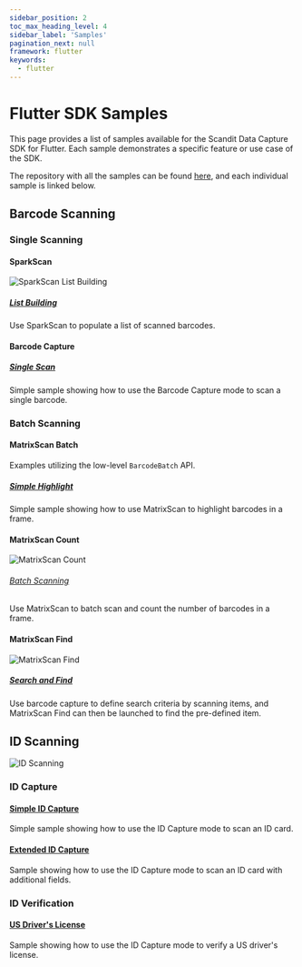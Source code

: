 ```yaml
---
sidebar_position: 2
toc_max_heading_level: 4
sidebar_label: 'Samples'
pagination_next: null
framework: flutter
keywords:
  - flutter
---
```


# Flutter SDK Samples

This page provides a list of samples available for the Scandit Data Capture SDK for Flutter. Each sample demonstrates a specific feature or use case of the SDK.

The repository with all the samples can be found [here](https://github.com/Scandit/datacapture-flutter-samples/tree/master), and each individual sample is linked below.

## Barcode Scanning

### Single Scanning

#### SparkScan

![SparkScan List Building](/img/samples/sparkscan_list_building.png)

##### [List Building](https://github.com/Scandit/datacapture-flutter-samples/tree/master/01_Single_Scanning_Samples/01_Barcode_Scanning_with_Pre_Built_UI/ListBuildingSample)

Use SparkScan to populate a list of scanned barcodes.

#### Barcode Capture

##### [Single Scan](https://github.com/Scandit/datacapture-flutter-samples/tree/master/01_Single_Scanning_Samples/02_Barcode_Scanning_with_Low_Level_API/BarcodeCaptureSimpleSample)

<ReactPlayer playing controls url="/img/samples/bc-simple.mp4" />

Simple sample showing how to use the Barcode Capture mode to scan a single barcode.

### Batch Scanning

#### MatrixScan Batch

Examples utilizing the low-level `BarcodeBatch` API.

##### [Simple Highlight](https://github.com/Scandit/datacapture-flutter-samples/tree/master/03_Advanced_Batch_Scanning_Samples/01_Batch_Scanning_and_AR_Info_Lookup/MatrixScanSimpleSample)

<ReactPlayer playing controls url="/img/samples/ms-simple.mp4" />

Simple sample showing how to use MatrixScan to highlight barcodes in a frame.

#### MatrixScan Count

![MatrixScan Count](/img/samples/ms_count.png)

###### [Batch Scanning](https://github.com/Scandit/datacapture-flutter-samples/tree/master/03_Advanced_Batch_Scanning_Samples/02_Counting_and_Receiving/MatrixScanCountSimpleSample)

<ReactPlayer playing controls url="/img/samples/ms-count-simple.mp4" />

Use MatrixScan to batch scan and count the number of barcodes in a frame.

#### MatrixScan Find

![MatrixScan Find](/img/samples/ms_find_android.png)

##### [Search and Find](https://github.com/Scandit/datacapture-flutter-samples/tree/master/03_Advanced_Batch_Scanning_Samples/03_Search_and_Find/SearchAndFindSample)

<ReactPlayer playing controls url="/img/samples/ms-find.mp4" />

Use barcode capture to define search criteria by scanning items, and MatrixScan Find can then be launched to find the pre-defined item.

## ID Scanning

![ID Scanning](/img/samples/id_scanning.png)

### ID Capture

#### [Simple ID Capture](https://github.com/Scandit/datacapture-flutter-samples/tree/master/02_ID_Scanning_Samples/IdCaptureSimpleSample)

<ReactPlayer playing controls url="/img/samples/id-simple.mp4" />

Simple sample showing how to use the ID Capture mode to scan an ID card.

#### [Extended ID Capture](https://github.com/Scandit/datacapture-flutter-samples/tree/master/02_ID_Scanning_Samples/IdCaptureExtendedSample)

<ReactPlayer playing controls url="/img/samples/id-extended.mp4" />

Sample showing how to use the ID Capture mode to scan an ID card with additional fields.

### ID Verification

#### [US Driver's License](https://github.com/Scandit/datacapture-flutter-samples/tree/master/02_ID_Scanning_Samples/USDLVerificationSample)

<ReactPlayer playing controls url="/img/samples/id-usdl.mp4" />

Sample showing how to use the ID Capture mode to verify a US driver's license.
